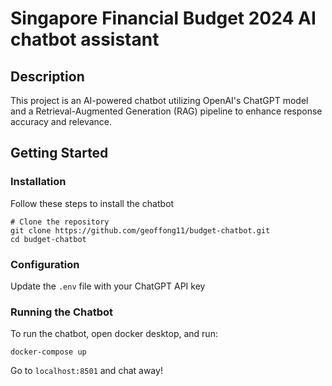 # Singapore Financial Budget 2024 AI chatbot assistant

## Description

This project is an AI-powered chatbot utilizing OpenAI's ChatGPT model and a Retrieval-Augmented Generation (RAG) pipeline to enhance response accuracy and relevance.

## Getting Started
### Installation
Follow these steps to install the chatbot
```
# Clone the repository
git clone https://github.com/geoffong11/budget-chatbot.git
cd budget-chatbot
```
### Configuration

Update the `.env` file with your ChatGPT API key

### Running the Chatbot

To run the chatbot, open docker desktop, and run:
```
docker-compose up
```
Go to `localhost:8501` and chat away!

